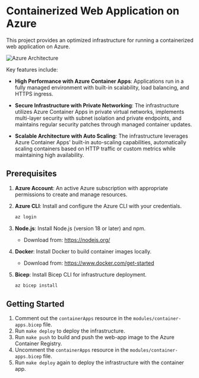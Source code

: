 # Containerized Web Application on Azure

This project provides an optimized infrastructure for running a containerized web application on Azure.

![Azure Architecture](/docs/architecture.svg)

Key features include:

- **High Performance with Azure Container Apps**: Applications run in a fully managed environment with built-in scalability, load balancing, and HTTPS ingress.

- **Secure Infrastructure with Private Networking**:
  The infrastructure utilizes Azure Container Apps in private virtual networks, implements multi-layer security with subnet isolation and private endpoints, and maintains regular security patches through managed container updates.

- **Scalable Architecture with Auto Scaling**: The infrastructure leverages Azure Container Apps' built-in auto-scaling capabilities, automatically scaling containers based on HTTP traffic or custom metrics while maintaining high availability.

## Prerequisites

1. **Azure Account**: An active Azure subscription with appropriate permissions to create and manage resources.

2. **Azure CLI**: Install and configure the Azure CLI with your credentials.

   ```bash
   az login
   ```

3. **Node.js**: Install Node.js (version 18 or later) and npm.

   - Download from: https://nodejs.org/

4. **Docker**: Install Docker to build container images locally.

   - Download from: https://www.docker.com/get-started

5. **Bicep**: Install Bicep CLI for infrastructure deployment.

   ```bash
   az bicep install
   ```

## Getting Started

1. Comment out the `containerApps` resource in the `modules/container-apps.bicep` file.
2. Run `make deploy` to deploy the infrastructure.
3. Run `make push` to build and push the web-app image to the Azure Container Registry.
4. Uncomment the `containerApps` resource in the `modules/container-apps.bicep` file.
5. Run `make deploy` again to deploy the infrastructure with the container app.
